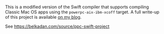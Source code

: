 This is a modified version of the Swift compiler that supports compiling Classic Mac OS apps using the `powerpc-aix-ibm-xcoff` target. A full write-up of this project is available [on my blog][blog].

See <https://belkadan.com/source/ppc-swift-project>

  [blog]: https://belkadan.com/blog/2020/04/Swift-on-Mac-OS-9/

